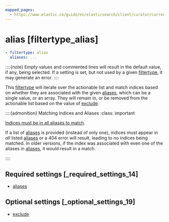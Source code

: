 ```yaml
---
mapped_pages:
  - https://www.elastic.co/guide/en/elasticsearch/client/curator/current/filtertype_alias.html
---
```


# alias [filtertype_alias]

```yaml
- filtertype: alias
  aliases: ...
```

::::{note}
Empty values and commented lines will result in the default value, if any, being selected.  If a setting is set, but not used by a given [filtertype](/reference/filtertype.md), it may generate an error.
::::


This [filtertype](/reference/filtertype.md) will iterate over the actionable list and match indices based on whether they are associated with the given [aliases](/reference/fe_aliases.md), which can be a single value, or an array.  They will remain in, or be removed from the actionable list based on the value of [exclude](/reference/fe_exclude.md).

::::{admonition} Matching Indices and Aliases
:class: important

[Indices must be in all aliases to match](https://www.elastic.co/guide/en/elasticsearch/reference/5.5/breaking-changes-5.5.html#breaking_55_rest_changes).

If a list of [aliases](/reference/fe_aliases.md) is provided (instead of only one), indices must appear in *all* listed [aliases](/reference/fe_aliases.md) or a 404 error will result, leading to no indices being matched. In older versions, if the index was associated with even one of the aliases in [aliases](/reference/fe_aliases.md), it would result in a match.

::::


## Required settings [_required_settings_14]

* [aliases](/reference/fe_aliases.md)


## Optional settings [_optional_settings_19]

* [exclude](/reference/fe_exclude.md)


